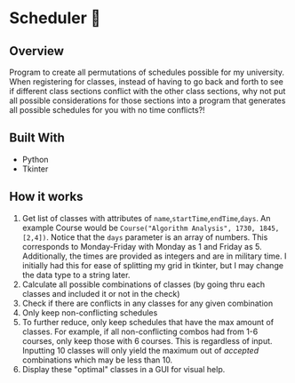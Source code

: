 # Scheduler :school:
## Overview
Program to create all permutations of schedules possible for my university. When registering for classes, instead of having to go back and forth to see if different class sections conflict with the other class sections, why not put all possible considerations for those sections into a program that generates all possible schedules for you with no time conflicts?!

## Built With
* Python
* Tkinter

## How it works
1. Get list of classes with attributes of `name`,`startTime`,`endTime`,`days`. An example Course would be `Course("Algorithm Analysis", 1730, 1845, [2,4])`. Notice that the `days` parameter is an array of numbers. This corresponds to Monday-Friday with Monday as 1 and Friday as 5. Additionally, the times are provided as integers and are in military time. I initially had this for ease of splitting my grid in tkinter, but I may change the data type to a string later.
2. Calculate all possible combinations of classes (by going thru each classes and included it or not in the check)
3. Check if there are conflicts in any classes for any given combination
4. Only keep non-conflicting schedules
5. To further reduce, only keep schedules that have the max amount of classes. For example, if all non-conflicting combos had from 1-6 courses, only keep those with 6 courses. This is regardless of input. Inputting 10 classes will only yield the maximum out of *accepted* combinations which may be less than 10. 
6. Display these "optimal" classes in a GUI for visual help.
